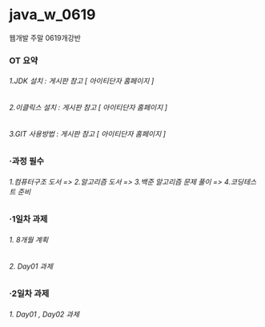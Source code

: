 # java_w_0619
웹개발 주말 0619개강반

### OT 요약 
######   1.JDK 설치 : 게시판 참고 [ 아이티단자 홈페이지 ] 
######  2.이클릭스 설치 : 게시판 참고 [ 아이티단자 홈페이지 ] 
######   3.GIT 사용방법 : 게시판 참고 [ 아이티단자 홈페이지 ]

### ·과정 필수 
######   1.컴퓨터구조 도서  => 2.알고리즘 도서 => 3.백준 알고리즘 문제 풀이 => 4.코딩테스트 준비

### ·1일차 과제
######   1. 8개월 계획
######   2. Day01 과제

### ·2일차 과제
######   1. Day01 , Day02 과제 

